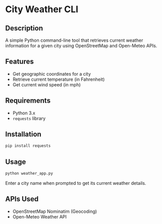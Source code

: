 # City Weather CLI

## Description
A simple Python command-line tool that retrieves current weather information for a given city using OpenStreetMap and Open-Meteo APIs.

## Features
- Get geographic coordinates for a city
- Retrieve current temperature (in Fahrenheit)
- Get current wind speed (in mph)

## Requirements
- Python 3.x
- `requests` library

## Installation
```bash
pip install requests
```

## Usage
```bash
python weather_app.py
```
Enter a city name when prompted to get its current weather details.

## APIs Used
- OpenStreetMap Nominatim (Geocoding)
- Open-Meteo Weather API

